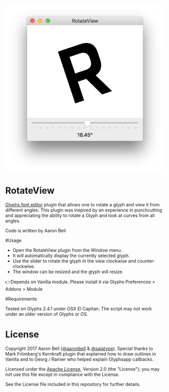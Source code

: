 ![RotateView window](RotateView-1.png "RotateView")

# RotateView
[Glyphs font editor](http://glyphsapp.com/) plugin that allows one to rotate a glyph and view it from different angles. This plugin was inspired by an experience in punchcutting and appreciating the ability to rotate a Glyph and look at curves from all angles. 

Code is written by Aaron Bell

#Usage

* Open the RotateView plugin from the Window menu. 
* It will automatically display the currently selected glyph. 
* Use the slider to rotate the glyph in the view clockwise and counter-clockwise.
* The window can be resized and the glyph will resize. 

👉Depends on Vanilla module. Please install it via Glyphs Preferences > Addons > Module

#Requirements

Tested on Glyphs 2.4.1 under OSX El Capitan. The script may not work under an older version of Glyphs or OS. 

# License

Copyright 2017 Aaron Bell ([@aaronbell](http://twitter.com/aaronbell) & [@sajatype](http://twitter.com/sajatype)). Special thanks to Mark Frömberg's Kernkraft plugin that explained how to draw outlines in Vanilla and to Georg / Rainier who helped explain Glyphsapp callbacks.

Licensed under the [Apache License](http://www.apache.org/licenses/LICENSE-2.0), Version 2.0 (the "License"); you may not use this file except in compliance with the License.

See the License file included in this repository for further details.
